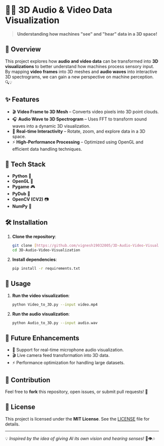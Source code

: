 # 🎥🎶 3D Audio & Video Data Visualization

> **Understanding how machines "see" and "hear" data in a 3D space!**

## 🚀 Overview

This project explores how **audio and video data** can be transformed into **3D visualizations** to better understand how machines process sensory input. By mapping **video frames** into 3D meshes and **audio waves** into interactive 3D spectrograms, we can gain a new perspective on machine perception. 🔍💡

## ✨ Features

- 🎬 **Video Frame to 3D Mesh** – Converts video pixels into 3D point clouds.
- 🎧 **Audio Wave to 3D Spectrogram** – Uses FFT to transform sound waves into a dynamic 3D visualization.
- 🔄 **Real-time Interactivity** – Rotate, zoom, and explore data in a 3D space.
- ⚡ **High-Performance Processing** – Optimized using OpenGL and efficient data handling techniques.

## 📌 Tech Stack

- **Python** 🐍
- **OpenGL** 🎨
- **Pygame** 🎮
- **PyDub** 🎼
- **OpenCV (CV2)** 📷
- **NumPy** 🔢

## 🛠 Installation

1. **Clone the repository**:
   ```bash
   git clone [https://github.com/vignesh19032005/3D-Audio-Video-Visualization.git](https://github.com/vignesh19032005/Audio-and-Video-in-3d.git)
   cd 3D-Audio-Video-Visualization
   ```

2. **Install dependencies**:
   ```bash
   pip install -r requirements.txt
   ```

## 🚀 Usage

1. **Run the video visualization**:
   ```bash
   python Video_to_3D.py --input video.mp4
   ```
2. **Run the audio visualization**:
   ```bash
   python Audio_to_3D.py --input audio.wav
   ```

## 🎯 Future Enhancements

- 🎵 Support for real-time microphone audio visualization.
- 🎬 Live camera feed transformation into 3D data.
- ⚡ Performance optimization for handling large datasets.

## 🙌 Contribution

Feel free to **fork** this repository, open issues, or submit pull requests! 🚀

## 📝 License

This project is licensed under the **MIT License**. See the [LICENSE](LICENSE) file for details.

---

💡 *Inspired by the idea of giving AI its own vision and hearing senses!* 🤖👁️🎶
